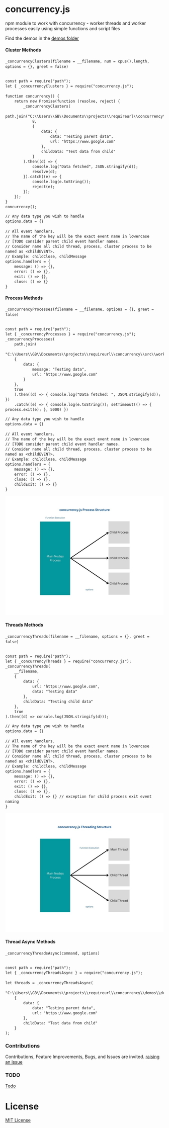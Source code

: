 # concurrency.js

npm module to work with concurrency - worker threads and worker processes easily using simple functions and script files

Find the demos in the [demos folder](./demos)


#### Cluster Methods


`_concurrencyClusters(filename = __filename, num = cpus().length, options = {}, greet = false)`


```

const path = require("path");
let { _concurrencyClusters } = require("concurrency.js");

function concurrency() {
    return new Promise(function (resolve, reject) {
        _concurrencyClusters(
            path.join("C:\\Users\\GB\\Documents\\projects\\requireurl\\concurrency\\src\\worker.cluster.js"),
            8,
            {
                data: {
                    data: "Testing parent data",
                    url: "https://www.google.com"
                },
                childData: "Test data from child"
            }
        ).then((d) => {
            console.log("Data fetched", JSON.stringify(d));
            resolve(d);
        }).catch((e) => {
            console.log(e.toString());
            reject(e);
        });
    });
}
concurrency();

```


```
// Any data type you wish to handle
options.data = {} 

// All event handlers.
// The name of the key will be the exact event name in lowercase
// [TODO consider parent child event handler names.
// Consider name all child thread, process, cluster process to be named as <childEVENT>.
// Example: childClose, childMessage
options.handlers = {
    message: () => {},
    error: () => {},
    exit: () => {},
    close: () => {}
}
```


#### Process Methods


`_concurrencyProcesses(filename = __filename, options = {}, greet = false)`


```

const path = require("path");
let { _concurrencyProcesses } = require("concurrency.js");
_concurrencyProcesses(
    path.join(
    "C:\\Users\\GB\\Documents\\projects\\requireurl\\concurrency\\src\\worker.process.js"),
    {
        data: {
            message: "Testing data",
            url: "https://www.google.com"
        }
    },
    true
    ).then((d) => { console.log("Data fetched: ", JSON.stringify(d)); })
    .catch((e) => { console.log(e.toString()); setTimeout(() => { process.exit(e); }, 5000) })

```


```
// Any data type you wish to handle
options.data = {} 

// All event handlers.
// The name of the key will be the exact event name in lowercase
// [TODO consider parent child event handler names.
// Consider name all child thread, process, cluster process to be named as <childEVENT>.
// Example: childClose, childMessage
options.handlers = {
    message: () => {},
    error: () => {},
    close: () => {},
    childExit: () => {}
}
```


![Process Execution Functions](./docs/Concurrency.js.Process.jpg)


#### Threads Methods


`_concurrencyThreads(filename = __filename, options = {}, greet = false)`


```

const path = require("path");
let { _concurrencyThreads } = require("concurrency.js");
_concurrencyThreads(
    __filename,
    {
        data: {
            url: "https://www.google.com",
            data: "Testing data"
        },
        childData: "Testing child data"
    },
    true
).then((d) => console.log(JSON.stringify(d)));

```


```
// Any data type you wish to handle
options.data = {} 

// All event handlers.
// The name of the key will be the exact event name in lowercase
// [TODO consider parent child event handler names.
// Consider name all child thread, process, cluster process to be named as <childEVENT>.
// Example: childClose, childMessage
options.handlers = {
    message: () => {},
    error: () => {},
    exit: () => {},
    close: () => {},
    childExit: () => {} // exception for child process exit event naming 
}
```


![Threads Execution Functions](./docs/Concurrency.js.Threads.jpg)


#### Thread Async Methods


`_concurrencyThreadsAsync(command, options)`


```

const path = require("path");
let { _concurrencyThreadsAsync } = require("concurrency.js");

let threads = _concurrencyThreadsAsync(
    "C:\\Users\\GB\\Documents\\projects\\requireurl\\concurrency\\demos\\demos.threads.js",
    {
        data: {
            data: "Testing parent data",
            url: "https://www.google.com"
        },
        childData: "Test data from child"
    }
);

```


### Contributions

Contributions, Feature Improvements, Bugs, and Issues are invited. [raising an issue](https://github.com/ganeshkbhat/concurrency.js/issues)



### TODO

[Todo](./todo)



# License

[MIT License](./LICENSE)

